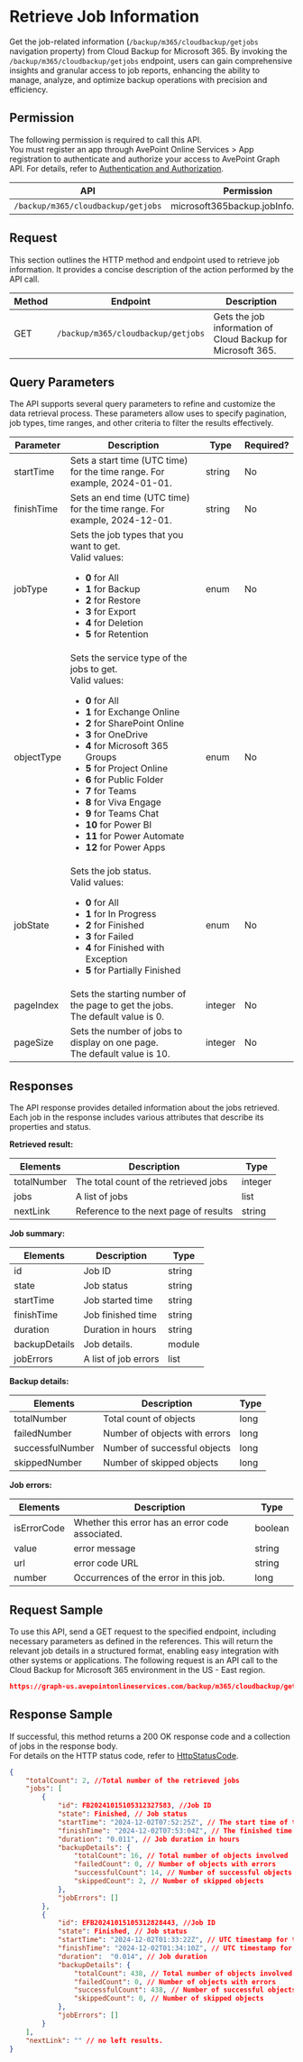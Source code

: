 # Retrieve Job Information

Get the job-related information (`/backup/m365/cloudbackup/getjobs` navigation property) from Cloud Backup for Microsoft 365. By invoking the `/backup/m365/cloudbackup/getjobs` endpoint, users can gain comprehensive insights and granular access to job reports, enhancing the ability to manage, analyze, and optimize backup operations with precision and efficiency.  

## Permission

The following permission is required to call this API.  
You must register an app through AvePoint Online Services > App registration to authenticate and authorize your access to AvePoint Graph API. For details, refer to [Authentication and Authorization](https://learn.avepoint.com/docs/Use-AvePoint-Graph-API.html#authentication-and-authorization).

| API   | Permission |
|-------------------|---------------|
|`/backup/m365/cloudbackup/getjobs` | microsoft365backup.jobInfo.read.all | 


## Request

This section outlines the HTTP method and endpoint used to retrieve job information. It provides a concise description of the action performed by the API call.  

| Method | Endpoint | Description |
| --- | --- | --- |
| GET | `/backup/m365/cloudbackup/getjobs` | Gets the job information of Cloud Backup for Microsoft 365. |

## Query Parameters

The API supports several query parameters to refine and customize the data retrieval process. These parameters allow uses to specify pagination, job types, time ranges, and other criteria to filter the results effectively.  

[comment Please confirm the Required? info]: #

| Parameter | Description | Type | Required? |
| --- | --- | --- | --- |
| startTime | Sets a start time (UTC time) for the time range. For example, 2024-01-01.| string | No |
| finishTime | Sets an end time (UTC time) for the time range. For example, 2024-12-01.| string | No |
| jobType | Sets the job types that you want to get. <br> Valid values: <br> <ul><li> **0** for All <br> </li><li> **1** for Backup <br> </li><li> **2** for Restore <br> </li><li> **3** for Export <br> </li><li> **4** for Deletion <br> </li><li> **5** for Retention</li></ul>| enum | No |
| objectType | Sets the service type of the jobs to get. <br>  Valid values: <br> <ul><li> **0** for All <br> </li><li>**1** for Exchange Online <br> </li><li>**2** for  SharePoint Online <br> </li><li>**3** for OneDrive <br> </li><li>**4** for Microsoft 365 Groups <br> </li><li>**5** for Project Online <br> </li><li>**6** for Public Folder <br> </li><li>**7** for Teams <br> </li><li>**8** for Viva Engage <br> </li><li>**9** for Teams Chat <br> </li><li>**10** for Power BI <br> </li><li>**11** for Power Automate <br> </li><li>**12** for Power Apps</li></ul> | enum <br>  | No |
| jobState | Sets the job status. <br> Valid values: <br> <ul><li>**0** for All <br> </li><li>**1** for In Progress <br> </li><li>**2** for Finished <br> </li><li>**3** for Failed <br> </li><li>**4** for Finished with Exception <br> </li><li>**5** for Partially Finished </li></ul>|enum | No |
| pageIndex|	Sets the starting number of the page to get the jobs. <br> The default value is 0.| integer | No |
| pageSize|	Sets the number of jobs to display on one page. <br> The default value is 10. | integer | No |

## Responses

The API response provides detailed information about the jobs retrieved. Each job in the response includes various attributes that describe its properties and status.

**Retrieved result:**

| Elements | Description | Type |
| --- | --- | --- |
| totalNumber | The total count of the retrieved jobs | integer |
| jobs | A list of jobs | list |
| nextLink | Reference to the next page of results | string |

**Job summary:**

| Elements | Description | Type |
| --- | --- | --- |
| id | Job ID | string |
| state | Job status | string |
| startTime | Job started time | string |
| finishTime | Job finished time | string |
| duration | Duration in hours | string |
| backupDetails | Job details.  | module |
| jobErrors|A list of job errors| list|

**Backup details:**

| Elements | Description | Type |
| --- | --- | --- |
| totalNumber | Total count of objects | long |
| failedNumber | Number of objects with errors| long |
| successfulNumber | Number of successful objects | long |
| skippedNumber| Number of skipped objects | long |

**Job errors:**

| Elements | Description | Type |
| --- | --- | --- |
| isErrorCode | Whether this error has an error code associated. | boolean |
| value | error message | string |
| url | error code URL | string |
| number| Occurrences of the error in this job. | long |


## Request Sample

To use this API, send a GET request to the specified endpoint, including necessary parameters as defined in the references. This will return the relevant job details in a structured format, enabling easy integration with other systems or applications. The following request is an API call to the Cloud Backup for Microsoft 365 environment in the US - East region.  

```json
https://graph-us.avepointonlineservices.com/backup/m365/cloudbackup/getjobs?StartTime=2024-10-24&FinishTime=2024-12-25&ObjectType=0&PageSize=50&PageIndex=1
```

## Response Sample

If successful, this method returns a 200 OK response code and a collection of jobs in the response body.  
For details on the HTTP status code, refer to [HttpStatusCode](https://learn.avepoint.com/docs/Use-AvePoint-Graph-API.html#http-status-code).  

```json
{
    "totalCount": 2, //Total number of the retrieved jobs
    "jobs": [
        {
            "id": FB20241015105312327583, //Job ID
            "state": Finished, // Job status
            "startTime": "2024-12-02T07:52:25Z", // The start time of the job in ISO 8601 format. UTC time.
            "finishTime": "2024-12-02T07:53:04Z", // The finished time of the job in ISO 8601 format. UTC time.
            "duration": "0.011", // Job duration in hours
            "backupDetails": {
                "totalCount": 16, // Total number of objects involved
                "failedCount": 0, // Number of objects with errors
                "successfulCount": 14, // Number of successful objects
                "skippedCount": 2, // Number of skipped objects
            },
            "jobErrors": []
        },
        {
            "id": EFB20241015105312828443, //Job ID
            "state": Finished, // Job status
            "startTime": "2024-12-02T01:33:22Z", // UTC timestamp for the start time of the job
            "finishTime": "2024-12-02T01:34:10Z", // UTC timestamp for the finished time of the job
            "duration":  "0.014", // Job duration
            "backupDetails": {
                "totalCount": 438, // Total number of objects involved
                "failedCount": 0, // Number of objects with errors
                "successfulCount": 438, // Number of successful objects
                "skippedCount": 0, // Number of skipped objects
            },
            "jobErrors": []
        }
    ],
    "nextLink": "" // no left results.
}
